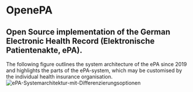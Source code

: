 # OpenePA
## Open Source implementation of the German Electronic Health Record (Elektronische Patientenakte, ePA).
The following figure outlines the system architecture of the ePA since 2019 and highlights the parts of the ePA-system, which may be customised by the individual health insurance organisation. 
![ePA-Systemarchitektur-mit-Differenzierungsoptionen](https://github.com/openEHDS/OpenePA/assets/165698703/778dfc71-cf58-4843-8721-139dc85651c2)
